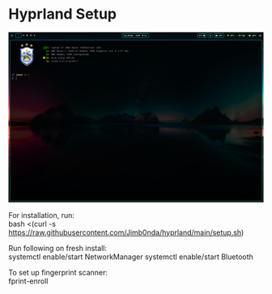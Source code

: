 # Hyprland Setup


![alt text](2024-11-05-184954_hyprshot.png)

For installation, run:<br/>
bash <(curl -s https://raw.githubusercontent.com/Jimb0nda/hyprland/main/setup.sh)

Run following on fresh install:<br/>
systemctl enable/start NetworkManager
systemctl enable/start Bluetooth

To set up fingerprint scanner:<br/>
fprint-enroll
